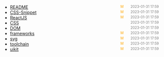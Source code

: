 - [README]()<span style="font-size:.8em;float:right"><span style="color:orange">M</span><span style="padding-left:2em;color:gray;">2023-01-31 17:59</span></span>
- [CSS-Snippet](CSS-Snippet)<span style="font-size:.8em;float:right"><span style="color:orange">M</span><span style="padding-left:2em;color:gray;">2023-01-31 17:59</span></span>
- [ReactJS](ReactJS)<span style="font-size:.8em;float:right"><span style="color:orange">M</span><span style="padding-left:2em;color:gray;">2023-01-31 17:59</span></span>
- [CSS](CSS)<span style="font-size:.8em;float:right"><span style="color:orange"></span><span style="padding-left:2em;color:gray;">2023-01-31 17:59</span></span>
- [DOM](DOM)<span style="font-size:.8em;float:right"><span style="color:orange"></span><span style="padding-left:2em;color:gray;">2023-01-31 17:59</span></span>
- [frameworks](frameworks)<span style="font-size:.8em;float:right"><span style="color:orange">M</span><span style="padding-left:2em;color:gray;">2023-01-31 17:59</span></span>
- [svg](svg)<span style="font-size:.8em;float:right"><span style="color:orange">M</span><span style="padding-left:2em;color:gray;">2023-01-31 17:59</span></span>
- [toolchain](toolchain)<span style="font-size:.8em;float:right"><span style="color:orange">M</span><span style="padding-left:2em;color:gray;">2023-01-31 17:59</span></span>
- [uikit](uikit)<span style="font-size:.8em;float:right"><span style="color:orange">M</span><span style="padding-left:2em;color:gray;">2023-01-31 17:59</span></span>
